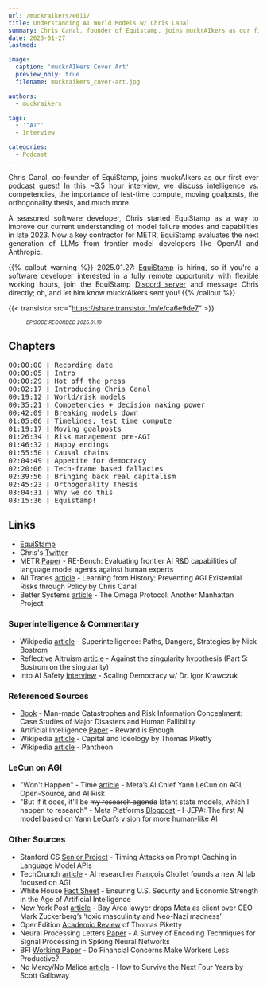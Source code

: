 ```yaml
---
url: /muckraikers/e011/
title: Understanding AI World Models w/ Chris Canal
summary: Chris Canal, founder of Equistamp, joins muckrAIkers as our first ever podcast guest to discuss AI risks and the world models that inform them.
date: 2025-01-27
lastmod: 

image:
  caption: 'muckrAIkers Cover Art'
  preview_only: true
  filename: muckraikers_cover-art.jpg

authors:
  - muckraikers

tags:
  - '"AI"'
  - Interview

categories: 
  - Podcast
---
```


<div style="text-align: justify">
Chris Canal, co-founder of EquiStamp, joins muckrAIkers as our first ever podcast guest! In this ~3.5 hour interview, we discuss intelligence vs. competencies, the importance of test-time compute, moving goalposts, the orthogonality thesis, and much more. 

A seasoned software developer, Chris started EquiStamp as a way to improve our current understanding of model failure modes and capabilities in late 2023. Now a key contractor for METR, EquiStamp evaluates the next generation of LLMs from frontier model developers like OpenAI and Anthropic.

{{% callout warning %}}
2025.01.27: <a href="https://www.equistamp.com/" target="_blank" rel="noreferrer noopener">EquiStamp</a> is hiring, so if you're a software developer interested in a fully remote opportunity with flexible working hours, join the EquiStamp <a href="https://discord.com/invite/tjKApmzndk" target="_blank" rel="noreferrer noopener">Discord server</a> and message Chris directly; oh, and let him know muckrAIkers sent you!
{{% /callout %}}

{{< transistor src="https://share.transistor.fm/e/ca6e9de7" >}}
<div style="font-size: x-small;font-style: italic;padding-left: 2.25rem;">EPISODE RECORDED 2025.01.19</a></div>

</div>


## Chapters

<div style="text-align: left; font-family:monospace;">
00:00:00 ❙ Recording date<br>
00:00:05 ❙ Intro<br>
00:00:29 ❙ Hot off the press<br>
00:02:17 ❙ Introducing Chris Canal<br>
00:19:12 ❙ World/risk models<br>
00:35:21 ❙ Competencies + decision making power<br>
00:42:09 ❙ Breaking models down<br>
01:05:06 ❙ Timelines, test time compute<br>
01:19:17 ❙ Moving goalposts<br>
01:26:34 ❙ Risk management pre-AGI<br>
01:46:32 ❙ Happy endings<br>
01:55:50 ❙ Causal chains<br>
02:04:49 ❙ Appetite for democracy<br>
02:20:06 ❙ Tech-frame based fallacies<br>
02:39:56 ❙ Bringing back real capitalism<br>
02:45:23 ❙ Orthogonality Thesis<br>
03:04:31 ❙ Why we do this<br>
03:15:36 ❙ Equistamp!
</div>


## Links
- [EquiStamp](https://www.equistamp.com)
- Chris's [Twitter](https://x.com/chriscanal4)
- METR [Paper](https://metr.org/AI_R_D_Evaluation_Report.pdf) - RE-Bench: Evaluating frontier AI R&D capabilities of language model agents against human experts
- All Trades [article](https://alltrades.substack.com/p/learning-from-history-preventing) - Learning from History: Preventing AGI Existential Risks through Policy by Chris Canal
- Better Systems [article](https://chriscanal.substack.com/p/the-omega-protocol-another-manhattan?r=2ldxa&utm_campaign=post&utm_medium=web&triedRedirect=true) - The Omega Protocol: Another Manhattan Project

### Superintelligence & Commentary
- Wikipedia [article](https://en.wikipedia.org/wiki/Superintelligence:_Paths,_Dangers,_Strategies) - Superintelligence: Paths, Dangers, Strategies by Nick Bostrom
- Reflective Altruism [article](https://reflectivealtruism.com/2024/05/30/against-the-singularity-hypothesis-part-5-bostrom-on-the-singularity/) - Against the singularity hypothesis (Part 5: Bostrom on the singularity)
- Into AI Safety [Interview](https://kairos.fm/intoaisafety/e019/) - Scaling Democracy w/ Dr. Igor Krawczuk


### Referenced Sources
- [Book](https://link.springer.com/book/10.1007/978-3-319-24301-6) - Man-made Catastrophes and Risk Information Concealment: Case Studies of Major Disasters and Human Fallibility
- Artificial Intelligence [Paper](https://www.sciencedirect.com/science/article/pii/S0004370221000862) - Reward is Enough
- Wikipedia [article](https://en.wikipedia.org/wiki/Capital_and_Ideology) - Capital and Ideology by Thomas Piketty
- Wikipedia [article](https://en.wikipedia.org/wiki/Pantheon_(TV_series)) - Pantheon


### LeCun on AGI
- "Won't Happen" - Time [article](https://old.reddit.com/r/singularity/comments/1hp7t2i/yann_lecun_doubles_down_that_agi_wont_happen_in/) - Meta’s AI Chief Yann LeCun on AGI, Open-Source, and AI Risk
- "But if it does, it'll be ~~my research agenda~~ latent state models, which I happen to research" - Meta Platforms [Blogpost](https://ai.meta.com/blog/yann-lecun-ai-model-i-jepa/) - I-JEPA: The first AI model based on Yann LeCun’s vision for more human-like AI


### Other Sources
- Stanford CS [Senior Project](https://cs191w.stanford.edu/projects/Gu,%20Chenchen_CS191W.pdf) - Timing Attacks on Prompt Caching in Language Model APIs
- TechCrunch [article](https://techcrunch.com/2025/01/15/ai-researcher-francois-chollet-founds-a-new-ai-lab-focused-on-agi/) - AI researcher François Chollet founds a new AI lab focused on AGI
- White House [Fact Sheet](https://www.whitehouse.gov/briefing-room/statements-releases/2025/01/13/fact-sheet-ensuring-u-s-security-and-economic-strength-in-the-age-of-artificial-intelligence/) - Ensuring U.S. Security and Economic Strength in the Age of Artificial Intelligence
- New York Post [article](https://nypost.com/2025/01/15/business/lawyer-drops-meta-over-ceo-mark-zuckerbergs-neo-nazi-madness/) - Bay Area lawyer drops Meta as client over CEO Mark Zuckerberg’s ‘toxic masculinity and Neo-Nazi madness’
- OpenEdition [Academic Review](https://journals.openedition.org/oeconomia/10580) of Thomas Piketty
- Neural Processing Letters [Paper](https://link.springer.com/article/10.1007/s11063-021-10562-2) - A Survey of Encoding Techniques for Signal Processing in Spiking Neural Networks
- BFI [Working Paper](https://bfi.uchicago.edu/working-paper/do-financial-concerns-make-workers-less-productive) - Do Financial Concerns Make Workers Less Productive?
- No Mercy/No Malice [article](https://www.profgalloway.com/how-to-survive-the-next-four-years/) - How to Survive the Next Four Years by Scott Galloway